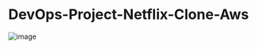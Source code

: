 # DevOps-Project-Netflix-Clone-Aws
![image](https://github.com/user-attachments/assets/2bd0a7f7-6249-49d6-b4e4-cfc303a61ad4)
